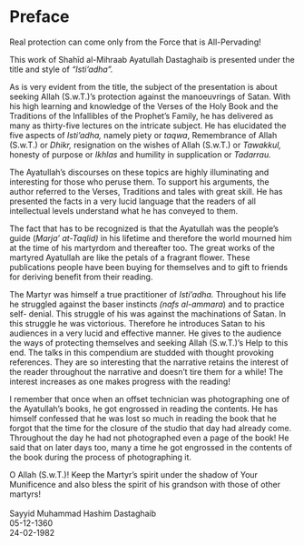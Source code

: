 Preface
=======

Real protection can come only from the Force that is All-Pervading!

This work of Shahīd al-Mihraab Ayatullah Dastaghaib is presented under
the title and style of *“Isti’adha”.*

As is very evident from the title, the subject of the presentation is
about seeking Allah (S.w.T.)’s protection against the manoeuvrings of
Satan. With his high learning and knowledge of the Verses of the Holy
Book and the Traditions of the Infallibles of the Prophet’s Family, he
has delivered as many as thirty-five lectures on the intricate subject.
He has elucidated the five aspects of *Isti’adha,* namely piety or
*taqwa*, Remembrance of Allah (S.w.T.) or *Dhikr,* resignation on the
wishes of Allah (S.w.T.) or *Tawakkul,* honesty of purpose or *Ikhlas*
and humility in supplication or *Tadarrau.*

The Ayatullah’s discourses on these topics are highly illuminating and
interesting for those who peruse them. To support his arguments, the
author referred to the Verses, Traditions and tales with great skill. He
has presented the facts in a very lucid language that the readers of all
intellectual levels understand what he has conveyed to them.

The fact that has to be recognized is that the Ayatullah was the
people’s guide (*Marja’ at-Taqlid)* in his lifetime and therefore the
world mourned him at the time of his martyrdom and thereafter too. The
great works of the martyred Ayatullah are like the petals of a fragrant
flower. These publications people have been buying for themselves and to
gift to friends for deriving benefit from their reading.

The Martyr was himself a true practitioner of *Isti’adha.* Throughout
his life he struggled against the baser instincts *(nafs al-ammara*) and
to practice self- denial. This struggle of his was against the
machinations of Satan. In this struggle he was victorious. Therefore he
introduces Satan to his audiences in a very lucid and effective manner.
He gives to the audience the ways of protecting themselves and seeking
Allah (S.w.T.)’s Help to this end. The talks in this compendium are
studded with thought provoking references. They are so interesting that
the narrative retains the interest of the reader throughout the
narrative and doesn’t tire them for a while! The interest increases as
one makes progress with the reading!

I remember that once when an offset technician was photographing one of
the Ayatullah’s books, he got engrossed in reading the contents. He has
himself confessed that he was lost so much in reading the book that he
forgot that the time for the closure of the studio that day had already
come. Throughout the day he had not photographed even a page of the
book! He said that on later days too, many a time he got engrossed in
the contents of the book during the process of photographing it.

O Allah (S.w.T.)! Keep the Martyr’s spirit under the shadow of Your
Munificence and also bless the spirit of his grandson with those of
other martyrs!  
    
 Sayyid Muhammad Hashim Dastaghaib  
 05-12-1360  
 24-02-1982


